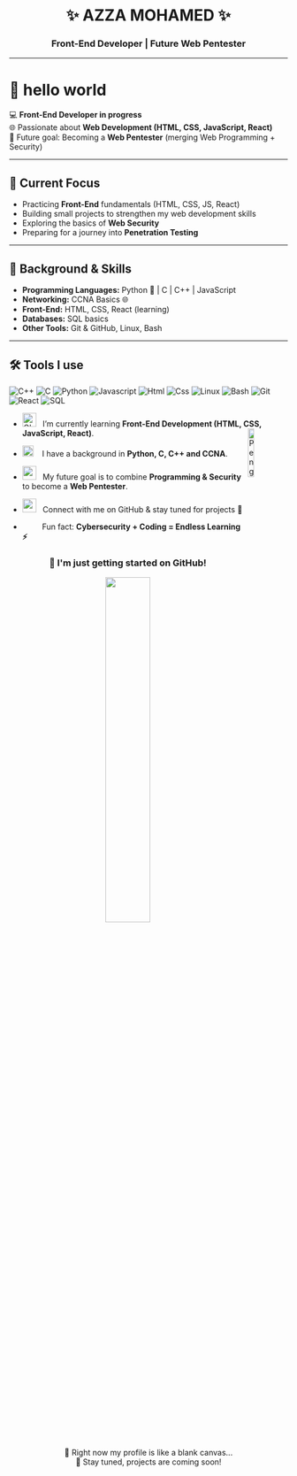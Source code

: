 <div align="center" width="50">

<h1>✨ AZZA MOHAMED ✨</h1>  
<h3>Front-End Developer | Future Web Pentester</h3>  


</div>


---

# 👋 hello world

💻 **Front-End Developer in progress**  
🌐 Passionate about **Web Development (HTML, CSS, JavaScript, React)**  
🔐 Future goal: Becoming a **Web Pentester** (merging Web Programming + Security)  

---

## 🚀 Current Focus  
- Practicing **Front-End** fundamentals (HTML, CSS, JS, React)  
- Building small projects to strengthen my web development skills  
- Exploring the basics of **Web Security**  
- Preparing for a journey into **Penetration Testing**  

---

## 🎯 Background & Skills  

- **Programming Languages:** Python 🐍 | C | C++ | JavaScript  
- **Networking:** CCNA Basics 🌐  
- **Front-End:** HTML, CSS, React (learning)  
- **Databases:** SQL basics  
- **Other Tools:** Git & GitHub, Linux, Bash  

---

## 🛠 Tools I use  

![C++](https://img.shields.io/badge/C++-00599C?style=flat&logo=c%2B%2B&logoColor=white)
![C](https://img.shields.io/badge/C-00599C?style=flat&logo=c&logoColor=white)
![Python](https://img.shields.io/badge/Python-FFD43B?style=flat&logo=python&logoColor=darkgreen)
![Javascript](https://img.shields.io/badge/JavaScript-323330?style=flat&logo=javascript&logoColor=F7DF1E)
![Html](https://img.shields.io/badge/HTML5-E34F26?style=flat&logo=html5&logoColor=white)
![Css](https://img.shields.io/badge/CSS3-1572B6?style=flat&logo=css3&logoColor=white)
![Linux](https://img.shields.io/badge/Linux-FCC624?style=flat&logo=linux&logoColor=black)
![Bash](https://img.shields.io/badge/Bash-4EAA25?style=flat&logo=GNU%20Bash&logoColor=white)
![Git](https://img.shields.io/badge/GIT-E44C30?style=flat&logo=git&logoColor=white)
![React](https://img.shields.io/badge/React-20232A?style=flat&logo=react&logoColor=61DAFB)
![SQL](https://img.shields.io/badge/SQL-025E8C?style=flat&logo=sqlite&logoColor=white)

- <img alt="GIF" src="https://github.com/SP-XD/SP-XD/blob/main/images/Developer.gif" width="25" /> &nbsp; I’m currently learning **Front-End Development (HTML, CSS, JavaScript, React)**. <img align="right" src="https://raw.githubusercontent.com/Tarikul-Islam-Anik/Animated-Fluent-Emojis/master/Emojis/Animals/Penguin.png" alt="Penguin" width="15%" /><br>

- <img src="https://github.com/SP-XD/SP-XD/blob/main/images/hyperkitty.gif?raw=true" width="20" />&nbsp;&nbsp;&nbsp; I have a background in **Python, C, C++ and CCNA**.<br>

- <img src="https://github.com/SP-XD/SP-XD/blob/main/images/message.gif?raw=true" width="25" />&nbsp;&nbsp; My future goal is to combine **Programming & Security** to become a **Web Pentester**. <br>

- <img src="https://github.com/SP-XD/SP-XD/blob/main/images/letterbox.gif?raw=true" width="25" /> &nbsp; Connect with me on GitHub & stay tuned for projects 🚀<br>

- &nbsp;&nbsp;<img src="https://github.com/SP-XD/SP-XD/blob/main/images/lightning.gif?raw=true" width="12" />&nbsp;&nbsp;&nbsp;&nbsp;Fun fact: **Cybersecurity + Coding = Endless Learning ⚡** <br>


<div align="center">

### 🌱 I'm just getting started on GitHub!  

<img src="https://github.com/SP-XD/SP-XD/blob/main/images/this_page_is.gif?raw=true"  width="40%"/><br>

📌 Right now my profile is like a blank canvas...  
🚀 Stay tuned, projects are coming soon!  

</div>


